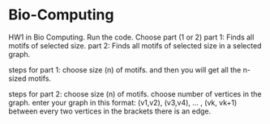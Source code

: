 # Bio-Computing
HW1 in Bio Computing.
Run the code. 
Choose part (1 or 2)
part 1: Finds all motifs of selected size.
part 2: Finds all motifs of selected size in a selected graph.

steps for part 1:
choose size (n) of motifs. and then you will get all the n-sized motifs.

steps for part 2:
choose size (n) of motifs. 
choose number of vertices in the graph.
enter your graph in this format:
(v1,v2), (v3,v4), ... , (vk, vk+1)
between every two vertices in the brackets there is an edge.




